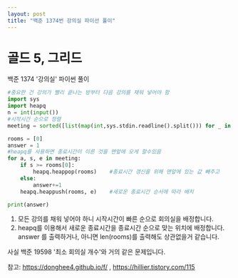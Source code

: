 ```yaml
---
layout: post
title: "백준 1374번 강의실 파이선 풀이"
---
```

# 골드 5, 그리드

백준 1374 '강의실' 파이썬 풀이<br>
```py
#중요한 건 강의가 빨리 끝나는 방부터 다음 강의를 채워 넣어야 함
import sys
import heapq
n = int(input())
#시작시간 순으로 정렬
meeting = sorted([list(map(int,sys.stdin.readline().split())) for _ in range(n)], key=lambda x: x[1])

rooms = [0]
answer = 1
#heapq를 사용하면 종료시간이 이른 것을 맨앞에 오게 할수있음
for a, s, e in meeting:
    if s >= rooms[0]:
        heapq.heappop(rooms)    #종료시간 갱신을 위해 맨앞에 있는 값 빼주고
    else:
        answer+=1
    heapq.heappush(rooms, e)    #새로운 종료시간 순서에 따라 배치

print(answer)
```
1. 모든 강의를 채워 넣어야 하니 시작시간이 빠른 순으로 회의실을 배정합니다.
2. heapq를 이용해서 새로운 종료시간을 종료시간 순으로 맞는 위치에 배정합니다.
answer 를 출력하거나, 아니면 len(rooms)를 출력해도 상관없을거 같습니다.<br>

사실 백준 19598 '최소 회의실 개수'와 거의 같은 문제입니다.

참고: https://donghee4.github.io/f/ , https://hillier.tistory.com/115